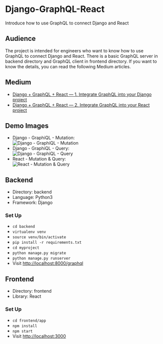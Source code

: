 # Django-GraphQL-React

Introduce how to use GraphQL to connect Django and React

## Audience
The project is intended for engineers who want to know how to use GraphQL to connect Django and React. There is a basic GraphQL server in backend directory and GraphQL client in frontend directory. If you want to know the details, you can read the following Medium articles.

## Medium
- [Django + GraphQL + React — 1. Integrate GraphQL into your Django project](https://medium.com/@zoejoyuliao/django-graphql-react-1-integrate-graphql-into-your-django-project-ff51237bb5d9)
- [Django + GraphQL + React — 2. Integrate GraphQL into your React project](https://medium.com/@zoejoyuliao/django-graphql-react-2-integrate-graphql-into-your-react-project-71fa74f1cb00)

## Demo Images
- Django - GraphiQL - Mutation:  
  ![Django - GraphiQL - Mutation](https://miro.medium.com/max/1279/1*u-B-WQ5nfI3q3URSfcZ4xA.png)
- Django - GraphiQL - Query:  
  ![Django - GraphiQL - Query](https://miro.medium.com/max/1280/1*zD_QIqmfOKymenXJg_d4fw.png)
- React - Mutation & Query:  
  ![React - Mutation & Query](https://miro.medium.com/max/600/1*zJHhqqSv4CZ_o94ZSgvxPA.gif)

## Backend
- Directory: backend
- Language: Python3
- Framework: Django

### Set Up
- `cd backend`
- `virtualenv venv`
- `source venv/bin/activate`
- `pip install -r requirements.txt`
- `cd myproject`
- `python manage.py migrate`
- `python manage.py runserver`
- Visit [http://localhost:8000/graphql](http://localhost:8000/graphql)

## Frontend
- Directory: frontend
- Library: React

### Set Up
- `cd frontend/app`
- `npm install`
- `npm start`
- Visit [http://localhost:3000](http://localhost:3000)
